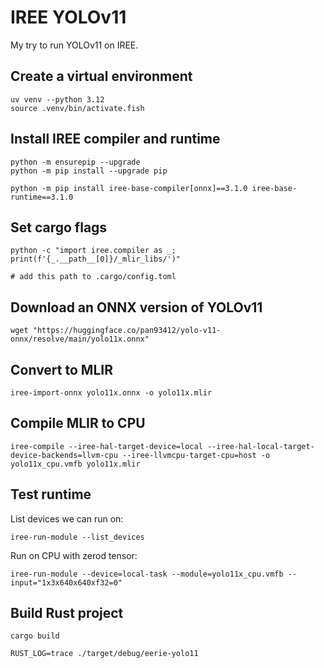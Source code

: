 # IREE YOLOv11

My try to run YOLOv11 on IREE.

## Create a virtual environment

```
uv venv --python 3.12
source .venv/bin/activate.fish
```

## Install IREE compiler and runtime

```
python -m ensurepip --upgrade
python -m pip install --upgrade pip

python -m pip install iree-base-compiler[onnx]==3.1.0 iree-base-runtime==3.1.0
```

## Set cargo flags

```
python -c "import iree.compiler as _; print(f'{_.__path__[0]}/_mlir_libs/')"

# add this path to .cargo/config.toml
```

## Download an ONNX version of YOLOv11

```
wget "https://huggingface.co/pan93412/yolo-v11-onnx/resolve/main/yolo11x.onnx"
```

## Convert to MLIR

```
iree-import-onnx yolo11x.onnx -o yolo11x.mlir
```

## Compile MLIR to CPU

```
iree-compile --iree-hal-target-device=local --iree-hal-local-target-device-backends=llvm-cpu --iree-llvmcpu-target-cpu=host -o yolo11x_cpu.vmfb yolo11x.mlir
```

## Test runtime

List devices we can run on:

```
iree-run-module --list_devices
```

Run on CPU with zerod tensor:

```
iree-run-module --device=local-task --module=yolo11x_cpu.vmfb --input="1x3x640x640xf32=0"
```

## Build Rust project

```
cargo build

RUST_LOG=trace ./target/debug/eerie-yolo11
```
